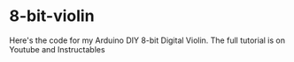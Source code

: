 # 8-bit-violin
Here's the code for my Arduino DIY 8-bit Digital Violin. The full tutorial is on Youtube and Instructables
